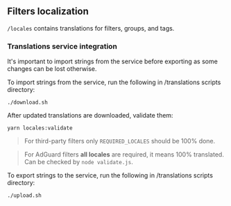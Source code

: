 ## Filters localization

`/locales` contains translations for filters, groups, and tags.

### Translations service integration

It's important to import strings from the service before exporting as some changes can be lost otherwise.

To import strings from the service, run the following in /translations scripts directory:
```
./download.sh
```
After updated translations are downloaded, validate them:
```
yarn locales:validate
```

> For third-party filters only `REQUIRED_LOCALES` should be 100% done.

> For AdGuard filters **all locales** are required, it means 100% translated. Can be checked by `node validate.js`.

To export strings to the service, run the following in /translations scripts directory:
```
./upload.sh
```
